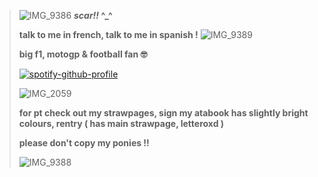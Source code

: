 
> ![IMG_9386](https://github.com/user-attachments/assets/2949f5ca-c295-454c-8fbb-543c3a4c671d)
> **_scar!!_ ^_^**
>
> **talk to me in french, talk to me in spanish !**  ![IMG_9389](https://github.com/user-attachments/assets/7cd6dbfe-8947-48b2-84cf-c1d8bd92955c)
>
> **big f1, motogp & football fan 🤓**
> 
> [![spotify-github-profile](https://spotify-github-profile.kittinanx.com/api/view?uid=nmycgwbr9x891mtbg1fhu2qd6&cover_image=true&theme=novatorem&show_offline=true&background_color=ffffff&interchange=true&bar_color=ffffff&bar_color_cover=true)](https://github.com/kittinan/spotify-github-profile)
> 
> ![IMG_2059](https://github.com/user-attachments/assets/0c271adb-1ec1-42e5-b30e-be13b19446cf)
>
>   **for pt check out my strawpages, sign my atabook has slightly bright colours, rentry ( has main strawpage, letteroxd )**
>
> **please don't copy my ponies !!**
> 
>  ![IMG_9388](https://github.com/user-attachments/assets/987fa085-21d4-4cda-9292-ee66e9e0a914)

